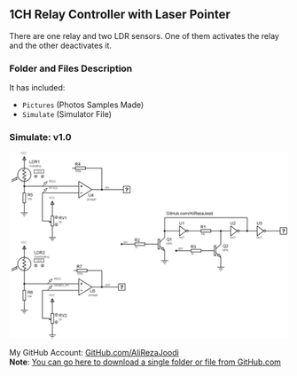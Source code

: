 ## 1CH Relay Controller with Laser Pointer
There are one relay and two LDR sensors. One of them activates the relay and the other deactivates it. 

### Folder and Files Description
It has included:
- `Pictures` (Photos Samples Made)
- `Simulate` (Simulator File)

### Simulate: v1.0
![](Simulate/v1.0.png)

My GitHub Account: [GitHub.com/AliRezaJoodi](https://github.com/AliRezaJoodi)  
**Note**: [You can go here to download a single folder or file from GitHub.com](https://minhaskamal.github.io/DownGit/#/home)
